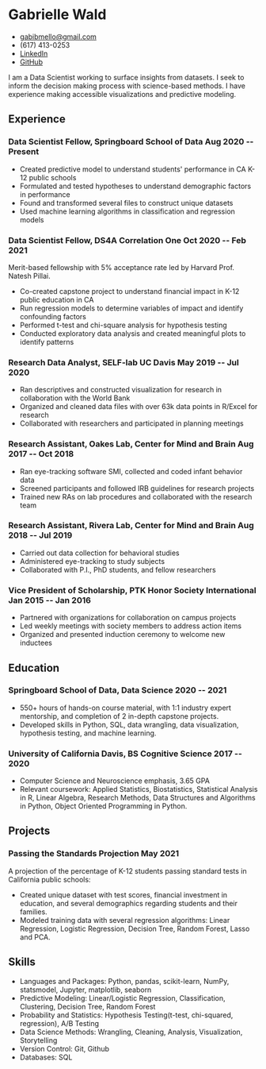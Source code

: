 <!-- The (first) h1 will be used as the <title> of the HTML page -->
# Gabrielle Wald

<!-- The unordered list immediately after the h1 will be formatted on a single
line. It is intended to be used for contact details -->
- <gabibmello@gmail.com>
- (617) 413-0253
- [LinkedIn](https://www.linkedin.com/in/gabriellewald/)
- [GitHub](https://github.com/gabriellewald)

<!-- The paragraph after the h1 and ul and before the first h2 is optional. It
is intended to be used for a short summary. -->
I am a Data Scientist working to surface insights from datasets. I seek to inform the decision making process with science-based methods. I have experience making accessible visualizations and predictive modeling.

## Experience

<!-- You have to wrap the "left" and "right" half of these headings in spans by
hand -->
### <span>Data Scientist Fellow, Springboard School of Data</span> <span>Aug 2020 -- Present</span>

- Created predictive model to understand students' performance in CA K-12 public schools
- Formulated and tested hypotheses to understand demographic factors in performance
- Found and transformed several files to construct unique datasets
- Used machine learning algorithms in classification and regression models

### <span>Data Scientist Fellow, DS4A Correlation One</span> <span>Oct 2020 -- Feb 2021</span>

Merit-based fellowship with 5% acceptance rate led by Harvard Prof. Natesh Pillai.

- Co-created capstone project to understand financial impact in K-12 public education in CA
- Run regression models to determine variables of impact and identify confounding factors
- Performed t-test and chi-square analysis for hypothesis testing
- Conducted exploratory data analysis and created meaningful plots to identify patterns

### <span>Research Data Analyst, SELF-lab UC Davis</span> <span>May 2019 -- Jul 2020</span>

- Ran descriptives and constructed visualization for research in collaboration with the World Bank
- Organized and cleaned data files with over 63k data points in R/Excel for research
- Collaborated with researchers and participated in planning meetings

### <span>Research Assistant, Oakes Lab, Center for Mind and Brain</span> <span>Aug 2017 -- Oct 2018</span>

- Ran eye-tracking software SMI, collected and coded infant behavior data
- Screened participants and followed IRB guidelines for research projects
- Trained new RAs on lab procedures and collaborated with the research team

### <span>Research Assistant, Rivera Lab, Center for Mind and Brain</span> <span>Aug 2018 -- Jul 2019</span>

- Carried out data collection for behavioral studies
- Administered eye-tracking to study subjects 
- Collaborated with P.I., PhD students, and fellow researchers

### <span>Vice President of Scholarship, PTK Honor Society International</span> <span>Jan 2015 -- Jan 2016</span>

- Partnered with organizations for collaboration on campus projects
- Led weekly meetings with society members to address action items
- Organized and presented induction ceremony to welcome new inductees

## Education

### <span>Springboard School of Data, Data Science</span> <span>2020 -- 2021</span>

 - 550+ hours of hands-on course material, with 1:1 industry expert mentorship, and completion of 2 in-depth capstone projects. 
 - Developed skills in Python, SQL, data wrangling, data visualization, hypothesis testing, and machine learning.

### <span>University of California Davis, BS Cognitive Science</span> <span>2017 -- 2020</span>

  - Computer Science and Neuroscience emphasis, 3.65 GPA
  - Relevant coursework: Applied Statistics, Biostatistics, Statistical Analysis in R, Linear Algebra, Research Methods, Data Structures and Algorithms in Python, Object Oriented Programming in Python.

## Projects

### <span>Passing the Standards Projection</span> <span>May 2021</span>

A projection of the percentage of K-12 students passing standard tests in California public schools:

   - Created unique dataset with test scores, financial investment in education, and several demographics regarding students and their families.
   - Modeled training data with several regression algorithms: Linear Regression, Logistic Regression, Decision Tree, Random Forest, Lasso and PCA.

## Skills

- Languages and Packages: Python, pandas, scikit-learn, NumPy, statsmodel, Jupyter, matplotlib, seaborn
- Predictive Modeling: Linear/Logistic Regression, Classification, Clustering, Decision Tree, Random Forest
- Probability and Statistics: Hypothesis Testing(t-test, chi-squared, regression), A/B Testing
- Data Science Methods: Wrangling, Cleaning, Analysis, Visualization, Storytelling
- Version Control: Git, Github
- Databases: SQL 


